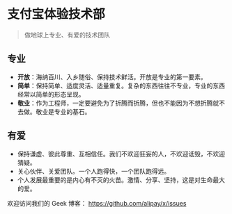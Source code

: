 支付宝体验技术部
=

> 做地球上专业、有爱的技术团队


## 专业

- **开放**：海纳百川、入乡随俗、保持技术鲜活。开放是专业的第一要素。
- **简单**：保持简单、适度灵活、适量重复。复杂的东西往往不专业，专业的东西经常以简单的形态呈现。
- **敬业**：作为工程师，一定要避免为了折腾而折腾，但也不能因为不想折腾就不去做。敬业是专业的基石。


## 有爱

- 保持谦虚、彼此尊重、互相信任。我们不欢迎狂妄的人，不欢迎诋毁，不欢迎猜疑。
- 关心伙伴、关爱团队。一个人跑得快，一个团队跑得远。
- 个人发展最重要的是内心有不灭的火苗。激情、分享、坚持，这是对生命最大的爱。


欢迎访问我们的 Geek 博客： https://github.com/alipay/x/issues


